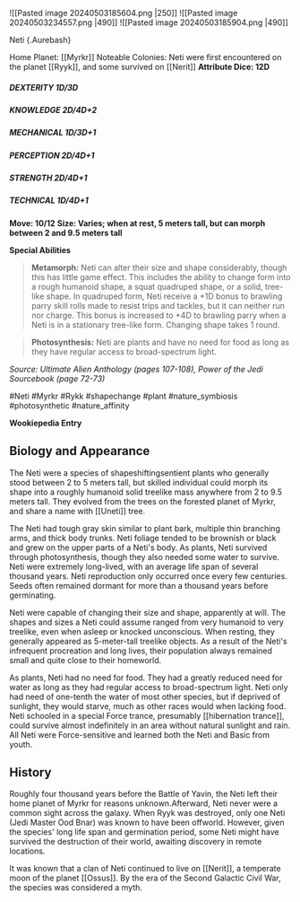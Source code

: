 ![[Pasted image 20240503185604.png |250]]  ![[Pasted image 20240503234557.png |490]]
![[Pasted image 20240503185904.png |490]]

Neti {.Aurebash}

Home Planet: [[Myrkr]] 
Noteable Colonies: Neti were first encountered on the planet [[Ryyk]], and some survived on [[Nerit]]
**Attribute Dice: 12D**
##### DEXTERITY 1D/3D
##### KNOWLEDGE 2D/4D+2
##### MECHANICAL 1D/3D+1
##### PERCEPTION 2D/4D+1
##### STRENGTH 2D/4D+1
##### TECHNICAL 1D/4D+1
**Move: 10/12**
**Size: Varies; when at rest, 5 meters tall, but can morph** **between 2 and 9.5 meters tall**

**Special Abilities**
> **Metamorph:** Neti can alter their size and shape considerably, though this has little game effect. This includes the ability to change form into a rough humanoid shape, a squat quadruped shape, or a solid, tree-like shape. In quadruped form, Neti receive a +1D bonus to brawling parry skill rolls made to resist trips and tackles, but it can neither run nor charge. This bonus is increased to +4D to brawling parry when a Neti is in a stationary tree-like form. Changing shape takes 1 round.

> **Photosynthesis:** Neti are plants and have no need for food as long as they have regular access to broad-spectrum light.


*Source: Ultimate Alien Anthology (pages 107-108), Power of the Jedi Sourcebook (page 72-73)*

#Neti #Myrkr #Rykk  #shapechange  #plant #nature_symbiosis #photosynthetic #nature_affinity 

**Wookiepedia Entry**

## Biology and Appearance

The Neti were a species of shapeshiftingsentient plants who generally stood between 2 to 5 meters tall, but skilled individual could morph its shape into a roughly humanoid solid treelike mass anywhere from 2 to 9.5 meters tall. They evolved from the trees on the forested planet of Myrkr, and share a name with [[Uneti]] tree.

The Neti had tough gray skin similar to plant bark, multiple thin branching arms, and thick body trunks. Neti foliage tended to be brownish or black and grew on the upper parts of a Neti's body. As plants, Neti survived through photosynthesis, though they also needed some water to survive. Neti were extremely long-lived, with an average life span of several thousand years. Neti reproduction only occurred once every few centuries. Seeds often remained dormant for more than a thousand years before germinating.

Neti were capable of changing their size and shape, apparently at will. The shapes and sizes a Neti could assume ranged from very humanoid to very treelike, even when asleep or knocked unconscious. When resting, they generally appeared as 5-meter-tall treelike objects. As a result of the Neti's infrequent procreation and long lives, their population always remained small and quite close to their homeworld.

As plants, Neti had no need for food. They had a greatly reduced need for water as long as they had regular access to broad-spectrum light. Neti only had need of one-tenth the water of most other species, but if deprived of sunlight, they would starve, much as other races would when lacking food. Neti schooled in a special Force trance, presumably [[hibernation trance]], could survive almost indefinitely in an area without natural sunlight and rain. All Neti were Force-sensitive and learned both the Neti and Basic from youth.

## History

Roughly four thousand years before the Battle of Yavin, the Neti left their home planet of Myrkr for reasons unknown.Afterward, Neti never were a common sight across the galaxy. When Ryyk was destroyed, only one Neti (Jedi Master Ood Bnar) was known to have been offworld. However, given the species' long life span and germination period, some Neti might have survived the destruction of their world, awaiting discovery in remote locations.

It was known that a clan of Neti continued to live on [[Nerit]], a temperate moon of the planet [[Ossus]]. By the era of the Second Galactic Civil War, the species was considered a myth.